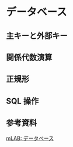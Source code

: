 # データベース

## 主キーと外部キー

## 関係代数演算

## 正規形

## SQL 操作 

## 参考資料

[mLAB: データベース](https://mukai-lab.info/pages/classes/database/)